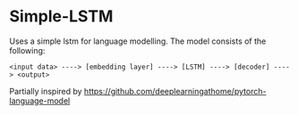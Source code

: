 # Simple-LSTM

Uses a simple lstm for language modelling. The model consists of the following:

```
<input data> ----> [embedding layer] ----> [LSTM] ----> [decoder] ----> <output>
```

Partially inspired by https://github.com/deeplearningathome/pytorch-language-model